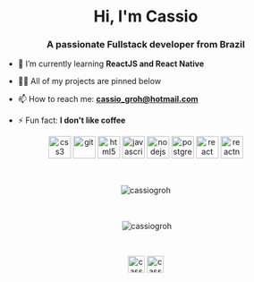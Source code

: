 <h1 align="center">Hi, I'm Cassio</h1>
<h3 align="center">A passionate Fullstack developer from Brazil</h3>

- 🌱 I’m currently learning **ReactJS and React Native**

- 👨‍💻 All of my projects are pinned below

- 📫 How to reach me: **cassio_groh@hotmail.com**

- ⚡ Fun fact: **I don't like coffee**

<p align="center"><img src="https://devicons.github.io/devicon/devicon.git/icons/css3/css3-original-wordmark.svg" alt="css3" width="40" height="40"/> <img src="https://www.vectorlogo.zone/logos/git-scm/git-scm-icon.svg" alt="git" width="40" height="40"/> <img src="https://devicons.github.io/devicon/devicon.git/icons/html5/html5-original-wordmark.svg" alt="html5" width="40" height="40"/> <img src="https://devicons.github.io/devicon/devicon.git/icons/javascript/javascript-original.svg" alt="javascript" width="40" height="40"/> <img src="https://devicons.github.io/devicon/devicon.git/icons/nodejs/nodejs-original-wordmark.svg" alt="nodejs" width="40" height="40"/> <img src="https://devicons.github.io/devicon/devicon.git/icons/postgresql/postgresql-original-wordmark.svg" alt="postgresql" width="40" height="40"/> <img src="https://devicons.github.io/devicon/devicon.git/icons/react/react-original-wordmark.svg" alt="react" width="40" height="40"/> <img src="https://reactnative.dev/img/header_logo.svg" alt="reactnative" width="40" height="40"/></p>

<br/>
<p align="center"><img align="center" src="https://github-readme-stats.vercel.app/api/top-langs/?username=cassiogroh&layout=compact&hide=html&theme=radical" alt="cassiogroh" /></p>
<br/>
<p align="center">&nbsp;<img align="center" src="https://github-readme-stats.vercel.app/api?username=cassiogroh&show_icons=true&theme=radical" alt="cassiogroh" /></p>
<br/>

<p align="center">
<a href="https://fb.com/cassiogroh" target="blank"><img align="center" src="https://cdn.jsdelivr.net/npm/simple-icons@3.0.1/icons/facebook.svg" alt="cassiogroh" height="30" width="30" /></a>
<a href="https://instagram.com/cassiogroh" target="blank"><img align="center" src="https://cdn.jsdelivr.net/npm/simple-icons@3.0.1/icons/instagram.svg" alt="cassiogroh" height="30" width="30" /></a>
</p>